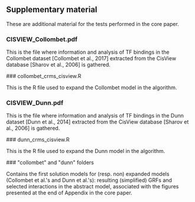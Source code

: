 ## Supplementary material

These are additional material for the tests performed in the core paper.

### CISVIEW_Collombet.pdf

This is the file where information and analysis of TF bindings in the Collombet dataset [Collombet et al., 2017] extracted from the CisView database [Sharov et al., 2006] is gathered. 

### collombet_crms_cisview.R 

This is the R file used to expand the Collombet model in the algorithm.

### CISVIEW_Dunn.pdf 

This is the file where information and analysis of TF bindings in the Dunn dataset [Dunn et al., 2014] extracted from the CisView database [Sharov et al., 2006] is gathered.

### dunn_crms_cisview.R

This is the R file used to expand the Dunn model in the algorithm.

### "collombet" and "dunn" folders

Contains the first solution models for (resp. non) expanded models (Collombet et al.'s and Dunn et al.'s): resulting (simplified) GRFs and selected interactions in the abstract model, associated with the figures presented at the end of Appendix in the core paper.
